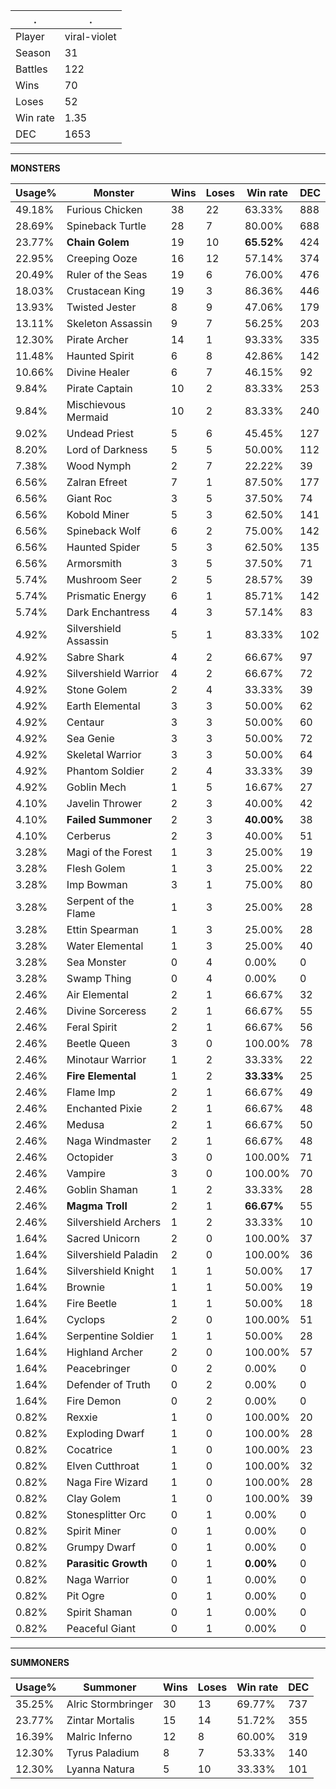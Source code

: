 .|.
|-|-
Player|viral-violet
Season|31
Battles|122
Wins|70
Loses|52
Win rate|1.35
DEC|1653

---
**MONSTERS**

Usage%|Monster|Wins|Loses|Win rate|DEC|
-|-|-|-|-|-|
49.18%|Furious Chicken|38|22|63.33%|888|
28.69%|Spineback Turtle|28|7|80.00%|688|
23.77%|**Chain Golem**|19|10|**65.52%**|424|
22.95%|Creeping Ooze|16|12|57.14%|374|
20.49%|Ruler of the Seas|19|6|76.00%|476|
18.03%|Crustacean King|19|3|86.36%|446|
13.93%|Twisted Jester|8|9|47.06%|179|
13.11%|Skeleton Assassin|9|7|56.25%|203|
12.30%|Pirate Archer|14|1|93.33%|335|
11.48%|Haunted Spirit|6|8|42.86%|142|
10.66%|Divine Healer|6|7|46.15%|92|
9.84%|Pirate Captain|10|2|83.33%|253|
9.84%|Mischievous Mermaid|10|2|83.33%|240|
9.02%|Undead Priest|5|6|45.45%|127|
8.20%|Lord of Darkness|5|5|50.00%|112|
7.38%|Wood Nymph|2|7|22.22%|39|
6.56%|Zalran Efreet|7|1|87.50%|177|
6.56%|Giant Roc|3|5|37.50%|74|
6.56%|Kobold Miner|5|3|62.50%|141|
6.56%|Spineback Wolf|6|2|75.00%|142|
6.56%|Haunted Spider|5|3|62.50%|135|
6.56%|Armorsmith|3|5|37.50%|71|
5.74%|Mushroom Seer|2|5|28.57%|39|
5.74%|Prismatic Energy|6|1|85.71%|142|
5.74%|Dark Enchantress|4|3|57.14%|83|
4.92%|Silvershield Assassin|5|1|83.33%|102|
4.92%|Sabre Shark|4|2|66.67%|97|
4.92%|Silvershield Warrior|4|2|66.67%|72|
4.92%|Stone Golem|2|4|33.33%|39|
4.92%|Earth Elemental|3|3|50.00%|62|
4.92%|Centaur|3|3|50.00%|60|
4.92%|Sea Genie|3|3|50.00%|72|
4.92%|Skeletal Warrior|3|3|50.00%|64|
4.92%|Phantom Soldier|2|4|33.33%|39|
4.92%|Goblin Mech|1|5|16.67%|27|
4.10%|Javelin Thrower|2|3|40.00%|42|
4.10%|**Failed Summoner**|2|3|**40.00%**|38|
4.10%|Cerberus|2|3|40.00%|51|
3.28%|Magi of the Forest|1|3|25.00%|19|
3.28%|Flesh Golem|1|3|25.00%|22|
3.28%|Imp Bowman|3|1|75.00%|80|
3.28%|Serpent of the Flame|1|3|25.00%|28|
3.28%|Ettin Spearman|1|3|25.00%|28|
3.28%|Water Elemental|1|3|25.00%|40|
3.28%|Sea Monster|0|4|0.00%|0|
3.28%|Swamp Thing|0|4|0.00%|0|
2.46%|Air Elemental|2|1|66.67%|32|
2.46%|Divine Sorceress|2|1|66.67%|55|
2.46%|Feral Spirit|2|1|66.67%|56|
2.46%|Beetle Queen|3|0|100.00%|78|
2.46%|Minotaur Warrior|1|2|33.33%|22|
2.46%|**Fire Elemental**|1|2|**33.33%**|25|
2.46%|Flame Imp|2|1|66.67%|49|
2.46%|Enchanted Pixie|2|1|66.67%|48|
2.46%|Medusa|2|1|66.67%|50|
2.46%|Naga Windmaster|2|1|66.67%|48|
2.46%|Octopider|3|0|100.00%|71|
2.46%|Vampire|3|0|100.00%|70|
2.46%|Goblin Shaman|1|2|33.33%|28|
2.46%|**Magma Troll**|2|1|**66.67%**|55|
2.46%|Silvershield Archers|1|2|33.33%|10|
1.64%|Sacred Unicorn|2|0|100.00%|37|
1.64%|Silvershield Paladin|2|0|100.00%|36|
1.64%|Silvershield Knight|1|1|50.00%|17|
1.64%|Brownie|1|1|50.00%|19|
1.64%|Fire Beetle|1|1|50.00%|18|
1.64%|Cyclops|2|0|100.00%|51|
1.64%|Serpentine Soldier|1|1|50.00%|28|
1.64%|Highland Archer|2|0|100.00%|57|
1.64%|Peacebringer|0|2|0.00%|0|
1.64%|Defender of Truth|0|2|0.00%|0|
1.64%|Fire Demon|0|2|0.00%|0|
0.82%|Rexxie|1|0|100.00%|20|
0.82%|Exploding Dwarf|1|0|100.00%|28|
0.82%|Cocatrice|1|0|100.00%|23|
0.82%|Elven Cutthroat|1|0|100.00%|32|
0.82%|Naga Fire Wizard|1|0|100.00%|28|
0.82%|Clay Golem|1|0|100.00%|39|
0.82%|Stonesplitter Orc|0|1|0.00%|0|
0.82%|Spirit Miner|0|1|0.00%|0|
0.82%|Grumpy Dwarf|0|1|0.00%|0|
0.82%|**Parasitic Growth**|0|1|**0.00%**|0|
0.82%|Naga Warrior|0|1|0.00%|0|
0.82%|Pit Ogre|0|1|0.00%|0|
0.82%|Spirit Shaman|0|1|0.00%|0|
0.82%|Peaceful Giant|0|1|0.00%|0|

---
**SUMMONERS**

Usage%|Summoner|Wins|Loses|Win rate|DEC|
-|-|-|-|-|-|
35.25%|Alric Stormbringer|30|13|69.77%|737|
23.77%|Zintar Mortalis|15|14|51.72%|355|
16.39%|Malric Inferno|12|8|60.00%|319|
12.30%|Tyrus Paladium|8|7|53.33%|140|
12.30%|Lyanna Natura|5|10|33.33%|101|
